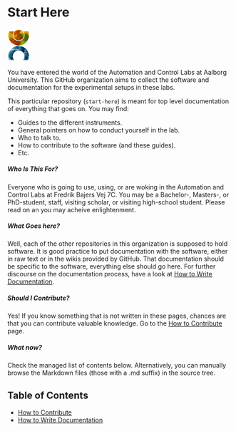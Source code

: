 # Start Here
<img src="images/CA logo.png" alt="CA Logo" width= "50px"/>

You have entered the world of the Automation and Control Labs at Aalborg University. This GitHub organization aims to collect the software and documentation for the experimental setups in these labs.

This particular repository (`start-here`) is meant for top level documentation of everything that goes on. You may find:
- Guides to the different instruments.
- General pointers on how to conduct yourself in the lab.
- Who to talk to.
- How to contribute to the software (and these guides).
- Etc.

##### Who Is This For?
Everyone who is going to use, using, or are woking in the Automation and Control Labs at Fredrik Bajers Vej 7C. You may be a Bachelor-, Masters-, or PhD-student, staff, visiting scholar, or visiting high-school student. Please read on an you may acheive enlightenment.

##### What Goes here?
Well, each of the other repositories in this organization is supposed to hold software. It is good practice to put documentation with the software, either in raw text or in the wikis provided by GitHub. That documentation should be specific to the software, everything else should go here. For further discourse on the documentation process, have a look at [How to Write Documentation](how-to-document.md).

##### Should I Contribute?
Yes! If you know something that is not written in these pages, chances are that you can contribute valuable knowledge. Go to the [How to Contribute](how-to-contribute.md) page.

##### What now?
Check the managed list of contents below. Alternatively, you can manually browse the Markdown files (those with a .md suffix) in the source tree.

## Table of Contents
- [How to Contribute](how-to-contribute.md)
- [How to Write Documentation](how-to-document.md)
